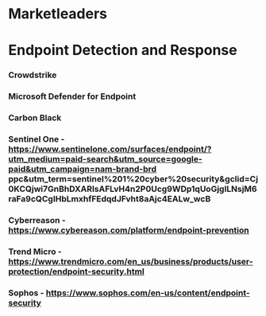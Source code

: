 # Marketleaders

# Endpoint Detection and Response

###  Crowdstrike
###  Microsoft Defender for Endpoint
###  Carbon Black
###  Sentinel One - https://www.sentinelone.com/surfaces/endpoint/?utm_medium=paid-search&utm_source=google-paid&utm_campaign=nam-brand-brd ppc&utm_term=sentinel%201%20cyber%20security&gclid=Cj0KCQjwi7GnBhDXARIsAFLvH4n2P0Ucg9WDp1qUoGjgILNsjM6raFa9cQCgIHbLmxhfFEdqdJFvht8aAjc4EALw_wcB
###  Cyberreason - https://www.cybereason.com/platform/endpoint-prevention
###  Trend Micro - https://www.trendmicro.com/en_us/business/products/user-protection/endpoint-security.html
###  Sophos - https://www.sophos.com/en-us/content/endpoint-security
